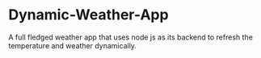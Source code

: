 # Dynamic-Weather-App

A full fledged weather app that uses node js as its backend to refresh the temperature and weather dynamically.
